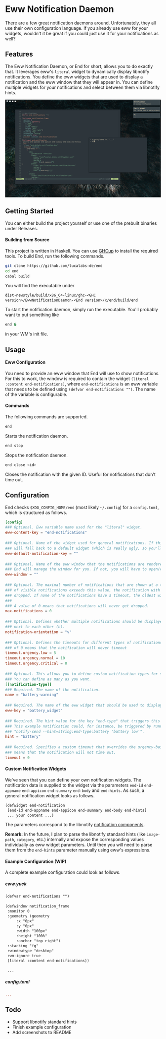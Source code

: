 # Eww Notification Daemon

There are a few great notification daemons around. Unfortunately, they all use their own configuration language. 
If you already use eww for your widgets, wouldn't it be great if you could just use it for your notifications as well?

## Features
The Eww Notification Daemon, or End for short, allows you to do exactly that. It leverages eww's `literal` widget to dynamically display 
libnotify notifications. You define the eww widgets that are used to display a notification and the eww window that they will appear in. You can 
define multiple widgets for your notifications and select between them via libnotify hints. 

![Basic Eww Notifications](.github/basic.png)

## Getting Started
You can either build the project yourself or use one of the prebuilt binaries under Releases. 

#### Building from Source
This project is written in Haskell. You can use [GHCup](https://www.haskell.org/ghcup/) to install the required tools.
To build End, run the following commands.

```bash
git clone https://github.com/lucalabs-de/end
cd end
cabal build
```
You will find the executable under 
```
dist-newstyle/build/x86_64-linux/ghc-<GHC version>/EwwNotificationDaemon-<End version>/x/end/build/end
```
To start the notification daemon, simply run the executable. You'll probably want to put something like
```bash
end &
```
in your WM's init file. 

## Usage

#### Eww Configuration
You need to provide an eww window that End will use to show notifications. For this to work, the window is required 
to contain the widget `(literal :content end-notifications)`, where `end-notifications` is an eww variable that needs to be defined using `(defvar end-notifications "")`. The name of the variable is configurable.

#### Commands
The following commands are supported.

```bash
end
```
Starts the notification daemon.

```bash
end stop
```
Stops the notification daemon.

```bash
end close <id>
```
Closes the notification with the given ID. Useful for notifications that don't time out.

## Configuration
End checks `$XDG_CONFIG_HOME/end` (most likely `~/.config`) for a `config.toml`, which is structured as follows.

```toml
[config]
### Optional. Eww variable name used for the "literal" widget.
eww-content-key = "end-notifications"

### Optional. Name of the widget used for general notifications. If this is not supplied, End 
### will fall back to a default widget (which is really ugly, so you'll want to set this ^^).
eww-default-notification-key = ""

### Optional. Name of the eww window that the notifications are rendered in. If this is set,
### End will manage the window for you. If not, you will have to open/close it yourself. 
eww-window = ""

### Optional. The maximal number of notifications that are shown at a time. When the current number
### of visible notifications exceeds this value, the notification with the soonest timeout will be 
### dropped. If none of the notifications have a timeout, the oldest will be dropped.
###
### A value of 0 means that notifications will never get dropped.
max-notifications = 0

### Optional. Defines whether multiple notifications should be displayed above each other (v) or
### next to each other (h).
notification-orientation = "v"

### Optional. Defines the timeouts for different types of notifications in seconds. A value 
### of 0 means that the notification will never timeout
timeout.urgency.low = 5
timeout.urgency.normal = 10
timeout.urgency.critical = 0

### Optional. This allows you to define custom notification types for special purposes.
### You can define as many as you want.
[[notification-type]]
### Required. The name of the notification. 
name = "battery-warning"

### Required. The name of the eww widget that should be used to display this type of notification.
eww-key = "battery_widget" 

### Required. The hint value for the key "end-type" that triggers this type of notification.
### This example notification could, for instance, be triggered by running 
### "notify-send --hint=string:end-type:battery 'battery low'".
hint = "battery"

### Required. Specifies a custom timeout that overrides the urgency-based value. Again, a value of 0
### means that the notification will not time out.
timeout = 0

```
#### Custom Notification Widgets
We've seen that you can define your own notification widgets. 
The notification data is supplied to the widget via the parameters `end-id` `end-appname` `end-appicon` `end-summary` `end-body` and `end-hints`.
As such, a general notification widget looks as follows.

```yuck
(defwidget end-notification 
 [end-id end-appname end-appicon end-summary end-body end-hints]
 ... your content ...)
```

The parameters correspond to the libnotify [notification components](https://specifications.freedesktop.org/notification-spec/notification-spec-latest.html#basic-design).

**Remark:**
In the future, I plan to parse the libnotify standard hints (like `image-path`, `category`, etc.) internally and expose the corresponding values
individually as eww widget parameters. Until then you will need to parse them from the `end-hints` parameter manually using eww's expressions.

#### Example Configuration (WIP)
A complete example configuration could look as follows.

##### eww.yuck
```yuck
(defvar end-notifications "")

(defwindow notification_frame
 :monitor 0
 :geometry (geometry 
     :x "0px"
     :y "0px"
     :width "100px"
     :height "100%"
     :anchor "top right")
 :stacking "fg"
 :windowtype "desktop"
 :wm-ignore true
 (literal :content end-notifications))

 ...

```
##### config.toml
```toml
...
```

## Todo
- Support libnotify standard hints
- Finish example configuration
- Add screenshots to README
